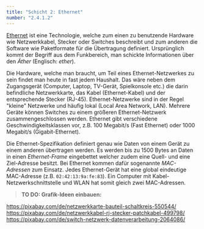 ```yaml
---
title: "Schicht 2: Ethernet"
number: "2.4.1.2"
---
```


[Ethernet](https://de.wikipedia.org/wiki/Ethernet) ist eine Technologie, welche zum einen zu benutzende Hardware wie Netzwerkkabel, Stecker oder Switches beschreibt und zum anderen die Software wie Paketformate für die Übertragung definiert. Ursprünglich kommt der Begriff aus dem Funkbereich, man schickte Informationen über den *Äther* (Englisch: *ether*).

Die Hardware, welche man braucht, um Teil eines Ethernet-Netzwerkes zu sein findet man heute in fast jedem Haushalt. Das wäre neben dem Zugangsgerät (Computer, Laptop, TV-Gerät, Spielkonsole etc.) die darin befindliche Netzwerkkarte, das Kabel (Ethernet-Kabel) und der entsprechende Stecker (RJ-45). Ethernet-Netzwerke sind in der Regel "kleine" Netzwerke und häufig lokal (Local Area Network, LAN). Mehrere Geräte können Switches zu einem größeren Ethernet-Netzwerk zusammengeschlossen werden. Ethernet gibt verschiedene Geschwindigkeitsklassen vor, z.B. 100 Megabit/s (Fast Ethernet) oder 1000 Megabit/s (Gigabit-Ethernet).

Die Ethernet-Spezifikation definiert genau wie Daten von einem Gerät zu einem anderen übertragen werden. Es werden bis zu 1500 Bytes an Daten in einen *Ethernet-Frame* eingebettet welcher zudem eine Quell- und eine Ziel-Adresse besitzt. Bei Ethernet kommen dafür sogenannte *MAC-Adressen* zum Einsatz. Jedes Ethernet-Gerät hat eine global eindeutige MAC-Adresse (z.B. `02:42:13:9a:fe:83`). Ein Computer mit Kabel-Netzwerkschnittstelle und WLAN hat somit gleich zwei MAC-Adressen.

> **TO DO: Grafik-Ideen einbauen:**

https://pixabay.com/de/netzwerkkarte-bauteil-schaltkreis-550544/
https://pixabay.com/de/netzwerkkabel-rj-stecker-patchkabel-499798/
https://pixabay.com/de/switch-netzwerk-datenverarbeitung-2064086/
